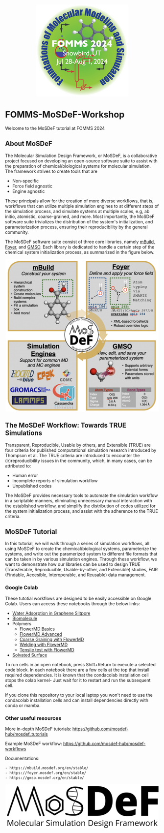 <p align="center">
    <img src="images/FOMMS-2024-300px.png" width="300"/>
</p>

# FOMMS-MoSDeF-Workshop

Welcome to the MoSDeF tutorial at FOMMS 2024 

## About MoSDeF
The Molecular Simulation Design Framework, or MoSDeF, is a collaborative project focused on developing an open-source software suite to assist with the preparation of chemical/biological systems for molecular simulation. The framework strives to create tools that are
- Non-specific
- Force field agnostic
- Engine agnostic

These principals allow for the creation of more diverse workflows, that is, workflows that can utilize multiple simulation engines to at different steps of the simulation process, and simulate systems at multiple scales, e.g, ab initio, atomistic, coarse-grained, and more. Most importantly, the MoSDeF software suite trivializes the distribution of the system's initialization, and parameterization process, ensuring their reproducibility by the general community.

The MoSDeF software suite consist of three core libraries, namely [mBuild](https://github.com/mosdef-hub/mbuild), [Foyer](https://github.com/mosdef-hub/foyer), and [GMSO](https://github.com/mosdef-hub/gmso). Each library is dedicated to handle a certain step of the chemical system initialization process, as summarized in the figure below.

<p align="center">
    <img src="images/mosdef_scheme.jpg" width="500"/>
</p>

## The MoSDeF Workflow: Towards TRUE Simulations
Transparent, Reproducible, Usable by others, and Extensible (TRUE) are four criteria for published computational simulation research introduced by Thompson et al. The TRUE criteria are introduced to encounter the (ir)reproducibility issues in the community, which, in many cases, can be attributed to:
- Human error
- Incomplete reports of simulation workflow
- Unpublished codes

The MoSDeF provides necessary tools to automate the simulation workflow in a scriptable manners, eliminating unnecessary manual interaction with the established workflow, and simplify the distribution of codes utilized for the system initialization process, and assist with the adherence to the TRUE criteria.

## MoSDeF Tutorial

In this tutorial, we will walk through a series of simulation workflows, all using MoSDeF to create the chemical/biological systems, parameterize the systems, and write out the paramerized system to different file formats that can be taken in by various simulation engines.
Through these workflow, we want to demonstrate how our libraries can be used to design TRUE (Transferable, Reproducible, Usable-by-other, and Extensible) studies, FAIR (Findable, Accesible, Interoperable, and Reusable) data management.

### Google Colab

These tutotial workflows are designed to be easily accessible on Google Colab. Users can access these notebooks through the below links:

- [Water Adsorption in Graphene Slitpore](https://colab.research.google.com/github/mosdef-hub/FOMMS-MoSDeF-Workshop/blob/main/workflows/slitpore_workflow/Slitpore-Workflow.ipynb)
- [Biomolecule](https://colab.research.google.com/github/mosdef-hub/FOMMS-MoSDeF-Workshop/blob/main/workflows/biomolecule_workflow/Biomolecule-Workflow.ipynb)
- Polymers
  - [FlowerMD Basics](https://colab.research.google.com/github/mosdef-hub/FOMMS-MoSDeF-Workshop/blob/main/polymers/1-flowerMD-basics.ipynb)
  - [FlowerMD Advanced](https://colab.research.google.com/github/mosdef-hub/FOMMS-MoSDeF-Workshop/blob/main/polymers/2-flowerMD-advanced.ipynb)
  - [Coarse Graining with FlowerMD](https://colab.research.google.com/github/mosdef-hub/FOMMS-MoSDeF-Workshop/blob/main/polymers/3-flowerMD-coarse-graining.ipynb)
  - [Welding with FlowerMD](https://colab.research.google.com/github/mosdef-hub/FOMMS-MoSDeF-Workshop/blob/main/polymers/4-flowerMD-welding.ipynb)
  - [Tensile test with FlowerMD](https://colab.research.google.com/github/mosdef-hub/FOMMS-MoSDeF-Workshop/blob/main/polymers/5-flowerMD-surface-wetting.ipynb)
- [Solvated Surface](https://colab.research.google.com/github/mosdef-hub/FOMMS-MoSDeF-Workshop/blob/main/workflows/solvated_surface_workflow/Solvated_Surface.ipynb)

To run cells in an open notebook, press Shift+Return to execute a selected code block. In each notebook there are a few cells at the top that install required dependencies. It is known that the condacolab installation cell stops the colab kernel- Just wait for it to restart and run the subsequent cell. 

If you clone this repository to your local laptop you won't need to use the condacolab installation cells and can install dependencies directly with conda or mamba.

### Other useful resources

More in-depth MoSDeF tutorials: https://github.com/mosdef-hub/mosdef_tutorials

Example MoSDeF workflow: https://github.com/mosdef-hub/mosdef-workflows

Documentations:

    - https://mbuild.mosdef.org/en/stable/
    - https://foyer.mosdef.org/en/stable/
    - https://gmso.mosdef.org/en/stable/


<p align="center">
    <img src="images/mosdef_logo.svg" width="500"/>
</p>
